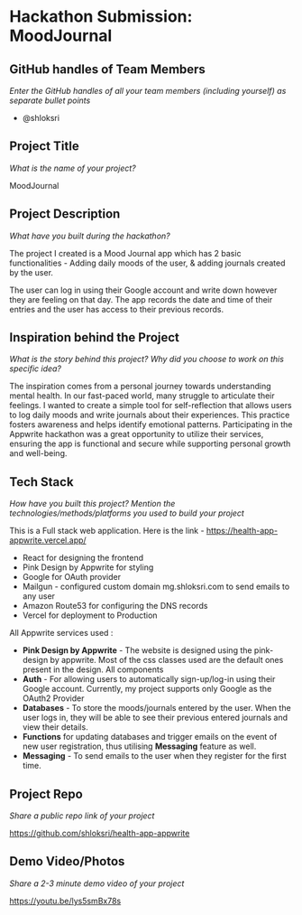 # Hackathon Submission: MoodJournal

## GitHub handles of Team Members  
_Enter the GitHub handles of all your team members (including yourself) as separate bullet points_

- @shloksri

## Project Title
_What is the name of your project?_

MoodJournal

## Project Description    
_What have you built during the hackathon?_


The project I created is a Mood Journal app which has 2 basic functionalities - Adding daily moods of the user, & adding journals created by the user. 

The user can log in using their Google account and write down however they are feeling on that day. The app records the date and time of their entries and the user has access to their previous records.


## Inspiration behind the Project  
_What is the story behind this project? Why did you choose to work on this specific idea?_

The inspiration comes from a personal journey towards understanding mental health. In our fast-paced world, many struggle to articulate their feelings. I wanted to create a simple tool for self-reflection that allows users to log daily moods and write journals about their experiences. This practice fosters awareness and helps identify emotional patterns. Participating in the Appwrite hackathon was a great opportunity to utilize their services, ensuring the app is functional and secure while supporting personal growth and well-being.

## Tech Stack    
_How have you built this project? Mention the technologies/methods/platforms you used to build your project_

This is a Full stack web application. Here is the link - https://health-app-appwrite.vercel.app/

- React for designing the frontend
- Pink Design by Appwrite for styling
- Google for OAuth provider
- Mailgun - configured custom domain mg.shloksri.com to send emails to any user
- Amazon Route53 for configuring the DNS records
- Vercel for deployment to Production

All Appwrite services used :
- __Pink Design by Appwrite__ - The website is designed using the pink-design by appwrite. Most of the css classes used are the default ones present in the design. All components 
- __Auth__ - For allowing users to automatically sign-up/log-in using their Google account. Currently, my project supports only Google as the OAuth2 Provider
- __Databases__ - To store the moods/journals entered by the user. When the user logs in, they will be able to see their previous entered journals and view their details.
- __Functions__ for updating databases and trigger emails on the event of new user registration, thus utilising __Messaging__ feature as well.  
- __Messaging__ - To send emails to the user when they register for the first time.


## Project Repo  
_Share a public repo link of your project_

https://github.com/shloksri/health-app-appwrite

## Demo Video/Photos  
_Share a 2-3 minute demo video of your project_

https://youtu.be/lys5smBx78s
